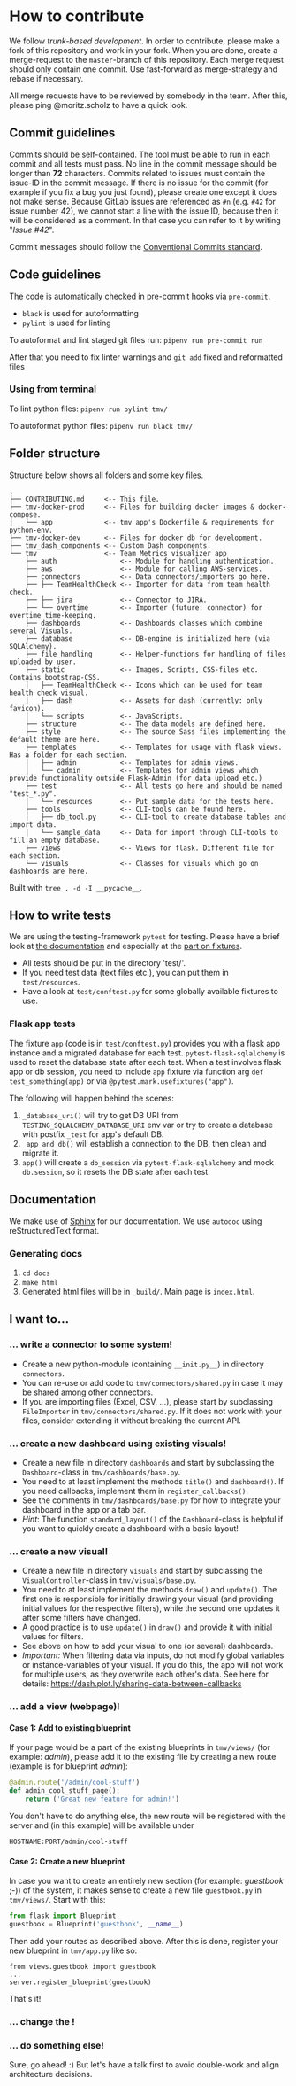 # How to contribute
We follow _trunk-based development_. In order to contribute, please make a fork of this repository and work in your fork. When you are done, create a merge-request to the `master`-branch of this repository.
Each merge request should only contain one commit. Use fast-forward as merge-strategy and rebase if necessary.

All merge requests have to be reviewed by somebody in the team. After this, please ping @moritz.scholz to have a quick look.

## Commit guidelines
Commits should be self-contained. The tool must be able to run in each commit and all tests must pass. No line in the commit message should be longer than **72** characters. Commits related to issues must contain the issue-ID in the commit message. If there is no issue for the commit (for example if you fix a bug you just found), please create one except it does not make sense.
Because GitLab issues are referenced as `#n` (e.g. `#42` for issue number 42), we cannot start a line with the issue ID, because then it will be considered as a comment. In that case you can refer to it by writing "_Issue #42_".

Commit messages should follow the [Conventional Commits standard](https://www.conventionalcommits.org).

## Code guidelines

The code is automatically checked in pre-commit hooks via `pre-commit`.

- `black` is used for autoformatting
- `pylint` is used for linting

To autoformat and lint staged git files run: `pipenv run pre-commit run`

After that you need to fix linter warnings and `git add` fixed and reformatted files

### Using from terminal

To lint python files: `pipenv run pylint tmv/`

To autoformat python files: `pipenv run black tmv/`

## Folder structure
Structure below shows all folders and some key files.
```
.
├── CONTRIBUTING.md     <-- This file.
├── tmv-docker-prod     <-- Files for building docker images & docker-compose.
│   └── app             <-- tmv app's Dockerfile & requirements for python-env.
├── tmv-docker-dev      <-- Files for docker db for development.
├── tmv_dash_components <-- Custom Dash components.
└── tmv                 <-- Team Metrics visualizer app
    ├── auth                <-- Module for handling authentication.
    ├── aws                 <-- Module for calling AWS-services.
    ├── connectors          <-- Data connectors/importers go here.
    ├── ├── TeamHealthCheck <-- Importer for data from team health check.
    ├── ├── jira            <-- Connector to JIRA.
    ├── └── overtime        <-- Importer (future: connector) for overtime time-keeping.
    ├── dashboards          <-- Dashboards classes which combine several Visuals.
    ├── database            <-- DB-engine is initialized here (via SQLAlchemy).
    ├── file_handling       <-- Helper-functions for handling of files uploaded by user.
    ├── static              <-- Images, Scripts, CSS-files etc. Contains bootstrap-CSS.
    │   ├── TeamHealthCheck <-- Icons which can be used for team health check visual.
    │   ├── dash            <-- Assets for dash (currently: only favicon).
    │   └── scripts         <-- JavaScripts.
    ├── structure           <-- The data models are defined here.
    ├── style               <-- The source Sass files implementing the default theme are here.
    ├── templates           <-- Templates for usage with flask views. Has a folder for each section.
    │   ├── admin           <-- Templates for admin views.
    │   └── cadmin          <-- Templates for admin views which provide functionality outside Flask-Admin (for data upload etc.)
    ├── test                <-- All tests go here and should be named "test_*.py".
    │   └── resources       <-- Put sample data for the tests here.
    ├── tools               <-- CLI-tools can be found here.
    │   ├── db_tool.py      <-- CLI-tool to create database tables and import data.
    │   └── sample_data     <-- Data for import through CLI-tools to fill an empty database.
    ├── views               <-- Views for flask. Different file for each section.
    └── visuals             <-- Classes for visuals which go on dashboards are here.
```
Built with `tree . -d -I __pycache__`.

## How to write tests
We are using the testing-framework `pytest` for testing. Please have a brief look at [the documentation](https://docs.pytest.org/en/latest/) and especially at the [part on fixtures](https://docs.pytest.org/en/latest/fixture.html).
- All tests should be put in the directory 'test/'.
- If you need test data (text files etc.), you can put them in `test/resources`.
- Have a look at `test/conftest.py` for some globally available fixtures to use.

### Flask app tests
The fixture `app` (code is in `test/conftest.py`) provides you with a flask app instance and a migrated database for each test. `pytest-flask-sqlalchemy` is used to reset the database state after each test. When a test involves flask app or db session, you need to include `app` fixture via function arg `def test_something(app)` or via `@pytest.mark.usefixtures("app")`.

The following will happen behind the scenes:
1. `_database_uri()` will try to get DB URI from `TESTING_SQLALCHEMY_DATABASE_URI` env var or try to create a database with postfix `_test` for app's default DB.
1. `_app_and_db()` will establish a connection to the DB, then clean and migrate it.
1. `app()` will create a `db_session` via `pytest-flask-sqlalchemy` and mock `db.session`, so it resets the DB state after each test.

## Documentation
We make use of [Sphinx](https://www.sphinx-doc.org/en/master/) for our documentation. We use `autodoc` using reStructuredText format.

### Generating docs
1. `cd docs`
2. `make html`
3. Generated html files will be in `_build/`. Main page is `index.html`.

## I want to...
### ... write a connector to some system!
- Create a new python-module (containing `__init.py__`) in directory `connectors`.
- You can re-use or add code to `tmv/connectors/shared.py` in case it may be shared among other connectors.
- If you are importing files (Excel, CSV, ...), please start by subclassing `FileImporter` in `tmv/connectors/shared.py`. If it does not work with your files, consider extending it without breaking the current API.

### ... create a new dashboard using existing visuals!
- Create a new file in directory `dashboards` and start by subclassing the `Dashboard`-class in `tmv/dashboards/base.py`.
- You need to at least implement the methods `title()` and `dashboard()`. If you need callbacks, implement them in `register_callbacks()`.
- See the comments in `tmv/dashboards/base.py` for how to integrate your dashboard in the app or a tab bar.
- _Hint_: The function `standard_layout()` of the `Dashboard`-class is helpful if you want to quickly create a dashboard with a basic layout!

### ... create a new visual!
- Create a new file in directory `visuals` and start by subclassing the `VisualController`-class in `tmv/visuals/base.py`.
- You need to at least implement the methods `draw()` and `update()`. The first one is responsible for initially drawing your visual (and providing initial values for the respective filters), while the second one updates it after some filters have changed.
- A good practice is to use `update()` in `draw()` and provide it with initial values for filters.
- See above on how to add your visual to one (or several) dashboards.
- _Important:_ When filtering data via inputs, do not modify global variables or instance-variables of your visual. If you do this, the app will not work for multiple users, as they overwrite each other's data. See here for details: https://dash.plot.ly/sharing-data-between-callbacks

### ... add a view (webpage)!
#### Case 1: Add to existing blueprint
If your page would be a part of the existing blueprints in `tmv/views/` (for example: _admin_), please add it to the existing file by creating a new route (example is for blueprint _admin_):
```python
@admin.route('/admin/cool-stuff')
def admin_cool_stuff_page():
    return ('Great new feature for admin!')
```
You don't have to do anything else, the new route will be registered with the server and (in this example) will be available under
```
HOSTNAME:PORT/admin/cool-stuff
```

#### Case 2: Create a new blueprint
In case you want to create an entirely new section (for example: _guestbook_ ;-)) of the system, it makes sense to create a new file `guestbook.py` in `tmv/views/`. Start with this:
```python
from flask import Blueprint
guestbook = Blueprint('guestbook', __name__)
```
Then add your routes as described above.
After this is done, register your new blueprint in `tmv/app.py` like so:
```
from views.guestbook import guestbook
...
server.register_blueprint(guestbook)
```
That's it!

### ... change the !

### ... do something else!
Sure, go ahead! :) But let's have a talk first to avoid double-work and align architecture decisions.
